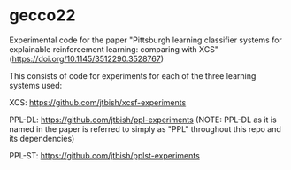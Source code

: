 # gecco22

Experimental code for the paper "Pittsburgh learning classifier systems for explainable reinforcement learning: comparing with XCS" (https://doi.org/10.1145/3512290.3528767)

This consists of code for experiments for each of the three learning systems used:

XCS: https://github.com/jtbish/xcsf-experiments

PPL-DL: https://github.com/jtbish/ppl-experiments (NOTE: PPL-DL as it is named in the paper is referred to simply as "PPL" throughout this repo and its dependencies)

PPL-ST: https://github.com/jtbish/pplst-experiments
